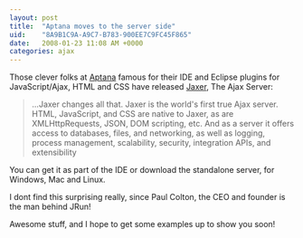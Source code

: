 ```yaml
---
layout: post
title:  "Aptana moves to the server side"
uid:	"8A9B1C9A-A9C7-B783-900EE7C9FC45F865"
date:   2008-01-23 11:08 AM +0000
categories: ajax
---
```

Those clever folks at <a href="http://www.aptana.com/">Aptana</a> famous for their IDE and Eclipse plugins for JavaScript/Ajax, HTML and CSS have released <a href="http://www.aptana.com/jaxer/">Jaxer</a>, The Ajax Server: 


<blockquote>
...Jaxer changes all that. Jaxer is the world's first true Ajax server. HTML, JavaScript, and CSS are native to Jaxer, as are XMLHttpRequests, JSON, DOM scripting, etc. And as a server it offers access to databases, files, and networking, as well as logging, process management, scalability, security, integration APIs, and extensibility
</blockquote>

You can get it as part of the IDE or download the standalone server, for Windows, Mac and Linux.


I dont find this surprising really, since Paul Colton, the CEO and founder is the man behind JRun!

Awesome stuff, and I hope to get some examples up to show you soon!